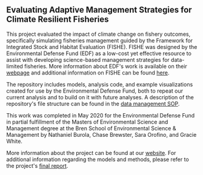 ## Evaluating Adaptive Management Strategies for Climate Resilient Fisheries 

This project evaluated the impact of climate change on fishery outcomes, specifically simulating fisheries management guided by the Framework for Integrated Stock and Habitat Evaluation (FISHE). FISHE was designed by the Environmental Defense Fund (EDF) as a low-cost yet effective resource to assist with developing science-based management strategies for data-limited fisheries. More information about EDF's work is available on their [webpage](https://www.edf.org/) and additional information on FISHE can be found [here](http://fishe.edf.org/).  

The repository includes models, analysis code, and example visualizations created for use by the Environmental Defense Fund, both to repeat our current analysis and to build on it with future analyses. A description of the repository's file structure can be found in the [data management SOP](./Reference/SOP_data_management.md).   

This work was completed in May 2020 for the Environmental Defense Fund in partial fulfillment of the Masters of Environmental Science and Management degree at the Bren School of Environmental Science & Management by Nathaniel Burola, Chase Brewster, Sara Orofino, and Gracie White.  

More information about the project can be found at our [website](https://www.somefinfishe.com/). For additional information regarding the models and methods, please refer to the project's [final report](http://bren.ucsb.edu/research/documents/SomefinFISHEFinalReport.pdf).   
